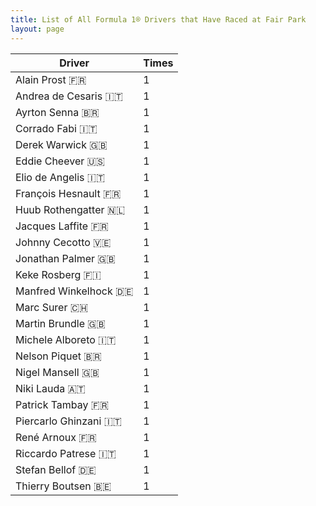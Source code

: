 ```yaml
---
title: List of All Formula 1® Drivers that Have Raced at Fair Park
layout: page
---
```



| Driver | Times |
|--|--|
| Alain Prost 🇫🇷 | 1 |
| Andrea de Cesaris 🇮🇹 | 1 |
| Ayrton Senna 🇧🇷 | 1 |
| Corrado Fabi 🇮🇹 | 1 |
| Derek Warwick 🇬🇧 | 1 |
| Eddie Cheever 🇺🇸 | 1 |
| Elio de Angelis 🇮🇹 | 1 |
| François Hesnault 🇫🇷 | 1 |
| Huub Rothengatter 🇳🇱 | 1 |
| Jacques Laffite 🇫🇷 | 1 |
| Johnny Cecotto 🇻🇪 | 1 |
| Jonathan Palmer 🇬🇧 | 1 |
| Keke Rosberg 🇫🇮 | 1 |
| Manfred Winkelhock 🇩🇪 | 1 |
| Marc Surer 🇨🇭 | 1 |
| Martin Brundle 🇬🇧 | 1 |
| Michele Alboreto 🇮🇹 | 1 |
| Nelson Piquet 🇧🇷 | 1 |
| Nigel Mansell 🇬🇧 | 1 |
| Niki Lauda 🇦🇹 | 1 |
| Patrick Tambay 🇫🇷 | 1 |
| Piercarlo Ghinzani 🇮🇹 | 1 |
| René Arnoux 🇫🇷 | 1 |
| Riccardo Patrese 🇮🇹 | 1 |
| Stefan Bellof 🇩🇪 | 1 |
| Thierry Boutsen 🇧🇪 | 1 |


